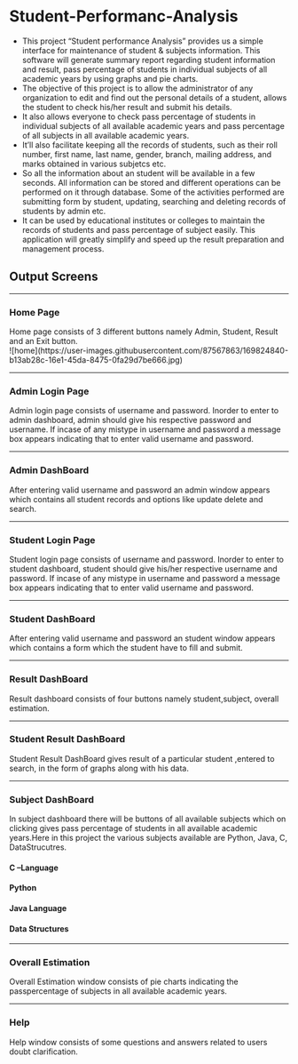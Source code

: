 # Student-Performanc-Analysis
* This project “Student performance Analysis” provides us a simple interface for maintenance of student & subjects information. This software will generate summary report regarding student information and result, pass percentage of students in individual subjects of all academic years by using graphs and pie charts.
* The objective of this project is to allow the administrator of any organization to edit and find out the personal details of a student, allows the student to check his/her result and submit his details.
* It also allows everyone to check pass percentage of students in individual subjects of all available academic years and pass percentage of all subjects in all available
academic years.
* It’ll also facilitate keeping all the records of students, such as their roll number, first name, last name, gender, branch, mailing address, and marks obtained in various subjetcs etc.
* So all the information about an student will be available in a few seconds. All information can be stored and different operations can be performed on it through database. Some of the activities performed are submitting form by student, updating, searching and deleting records of students by admin etc.
* It can be used by educational institutes or colleges to maintain the records of students and pass percentage of subject easily. This application will greatly simplify and speed up the result preparation and management process.
## Output Screens
<hr>
<h3> Home Page</h3>
Home page consists of 3 different buttons namely Admin, Student, Result and an Exit button. <br>
![home](https://user-images.githubusercontent.com/87567863/169824840-b13ab28c-16e1-45da-8475-0fa29d7be666.jpg)
<hr>
<h3>Admin Login Page</h3>
Admin login page consists of username and password. Inorder to enter to admin dashboard,  admin should give his respective password and username.
If incase of any mistype in username and password a message box appears indicating that to enter valid username and password.
<hr>
<h3>Admin DashBoard</h3>
After entering valid username and password an admin window appears which contains all student records and options like update delete and search.
<hr>
<h3>Student Login Page</h3>
Student login page consists of username and password. Inorder to enter to student dashboard,  student should give his/her respective username and password.
If incase of any mistype in username and password a message box appears indicating that to enter valid username and password.
<hr>
<h3>Student DashBoard</h3>
After entering valid username and password an student window appears which contains a form which the student have to fill and submit.
<hr>
<h3>Result DashBoard</h3>
Result dashboard consists of four buttons namely student,subject, overall estimation.
<hr>
<h3>Student Result DashBoard</h3>
Student Result DashBoard gives result of a particular student ,entered to search, in the form of graphs along with his data.
<hr>
<h3>Subject DashBoard</h3>
In subject dashboard there will be buttons of all available subjects which on clicking gives pass percentage of students in all available academic years.Here in this project the various subjects available are Python, Java, C, DataStrucutres.
<h4>C –Language</h4>
<h4>Python</h4>
<h4>Java Language</h4>
<h4>Data Structures</h4>
<hr>
<h3>Overall Estimation</h3>
Overall Estimation window consists of pie charts indicating the passpercentage of subjects in all available academic years. 
<hr>
<h3>Help</h3>
Help window consists of some questions and answers related to users doubt clarification. 











